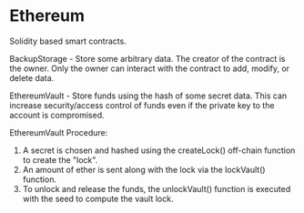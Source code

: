 # Ethereum
Solidity based smart contracts.


BackupStorage - Store some arbitrary data.  The creator of the contract is the owner. Only the owner can interact with the 
		contract to add, modify, or delete data.

EthereumVault - Store funds using the hash of some secret data.  This can increase security/access control of 				funds even if the private key to the account is compromised.

EthereumVault Procedure:
1. A secret is chosen and hashed using the createLock() off-chain function to create the "lock".  
2. An amount of ether is sent along with the lock via the lockVault() function. 
3. To unlock and release the funds, the unlockVault() function is executed with the seed to compute the vault lock.
